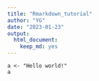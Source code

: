 ```yaml
---
title: "Rmarkdown_tutorial"
author: "YG"
date: "2023-01-23"
output: 
  html_document: 
    keep_md: yes
---
```


```{r}
a <- "Hello world!"
a
```
